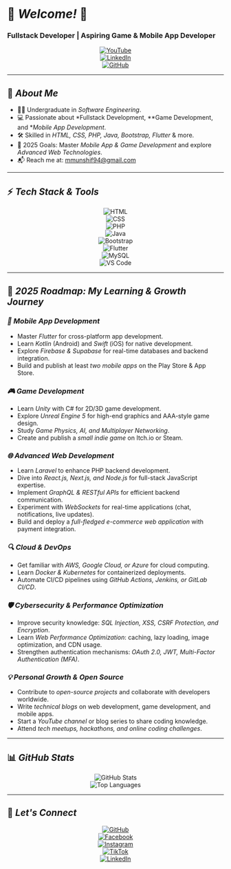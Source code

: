 # 🌟 *Welcome!* 🚀  
### Fullstack Developer | Aspiring Game & Mobile App Developer  

<div align="center">

[![YouTube](https://img.shields.io/badge/YouTube-FF0000?style=for-the-badge&logo=youtube&logoColor=white)](https://youtube.com)  
[![LinkedIn](https://img.shields.io/badge/LinkedIn-0A66C2?style=for-the-badge&logo=linkedin&logoColor=white)](https://www.linkedin.com/in/mohamed-munshif-a29338261)  
[![GitHub](https://img.shields.io/badge/GitHub-000000?style=for-the-badge&logo=github&logoColor=white)](https://github.com/mohammed-munshif)  

</div>

---

## 🎯 *About Me*  
- 👨‍🎓 Undergraduate in *Software Engineering*.  
- 💻 Passionate about *Fullstack Development, **Game Development, and **Mobile App Development*.  
- 🛠 Skilled in *HTML, CSS, PHP, Java, Bootstrap, Flutter* & more.  
- 🚀 2025 Goals: Master *Mobile App & Game Development* and explore *Advanced Web Technologies*.  
- 📬 Reach me at: [mmunshif94@gmail.com](mailto:mmunshif94@gmail.com)  

---

## ⚡ *Tech Stack & Tools*  

<div align="center">

![HTML](https://img.shields.io/badge/-HTML-orange?style=for-the-badge&logo=html5&logoColor=white)  
![CSS](https://img.shields.io/badge/-CSS-blue?style=for-the-badge&logo=css3&logoColor=white)  
![PHP](https://img.shields.io/badge/-PHP-777BB4?style=for-the-badge&logo=php&logoColor=white)  
![Java](https://img.shields.io/badge/-Java-orange?style=for-the-badge&logo=java&logoColor=white)  
![Bootstrap](https://img.shields.io/badge/-Bootstrap-7952B3?style=for-the-badge&logo=bootstrap&logoColor=white)  
![Flutter](https://img.shields.io/badge/-Flutter-02569B?style=for-the-badge&logo=flutter&logoColor=white)  
![MySQL](https://img.shields.io/badge/-MySQL-4479A1?style=for-the-badge&logo=mysql&logoColor=white)  
![VS Code](https://img.shields.io/badge/-VS%20Code-007ACC?style=for-the-badge&logo=visual-studio-code&logoColor=white)  

</div>

---

## 🚀 *2025 Roadmap: My Learning & Growth Journey*  

### *📱 Mobile App Development*  
- Master *Flutter* for cross-platform app development.  
- Learn *Kotlin* (Android) and *Swift* (iOS) for native development.  
- Explore *Firebase & Supabase* for real-time databases and backend integration.  
- Build and publish at least *two mobile apps* on the Play Store & App Store.  

### *🎮 Game Development*  
- Learn *Unity* with C# for 2D/3D game development.  
- Explore *Unreal Engine 5* for high-end graphics and AAA-style game design.  
- Study *Game Physics, AI, and Multiplayer Networking*.  
- Create and publish a *small indie game* on Itch.io or Steam.  

### *🌐 Advanced Web Development*  
- Learn *Laravel* to enhance PHP backend development.  
- Dive into *React.js, Next.js, and Node.js* for full-stack JavaScript expertise.  
- Implement *GraphQL & RESTful APIs* for efficient backend communication.  
- Experiment with *WebSockets* for real-time applications (chat, notifications, live updates).  
- Build and deploy a *full-fledged e-commerce web application* with payment integration.  

### *🔍 Cloud & DevOps*  
- Get familiar with *AWS, Google Cloud, or Azure* for cloud computing.  
- Learn *Docker & Kubernetes* for containerized deployments.  
- Automate CI/CD pipelines using *GitHub Actions, Jenkins, or GitLab CI/CD*.  

### *🛡 Cybersecurity & Performance Optimization*  
- Improve security knowledge: *SQL Injection, XSS, CSRF Protection, and Encryption*.  
- Learn *Web Performance Optimization*: caching, lazy loading, image optimization, and CDN usage.  
- Strengthen authentication mechanisms: *OAuth 2.0, JWT, Multi-Factor Authentication (MFA)*.  

### *💡 Personal Growth & Open Source*  
- Contribute to *open-source projects* and collaborate with developers worldwide.  
- Write *technical blogs* on web development, game development, and mobile apps.  
- Start a *YouTube channel* or blog series to share coding knowledge.  
- Attend *tech meetups, hackathons, and online coding challenges*.  

---

## 📊 *GitHub Stats*  

<div align="center">

![GitHub Stats](https://github-readme-stats.vercel.app/api?username=mohammed-munshif&show_icons=true&theme=tokyonight&hide_title=true&rank_icon=github)  
![Top Languages](https://github-readme-stats.vercel.app/api/top-langs/?username=mohammed-munshif&layout=compact&theme=tokyonight)  

</div>

---

## 🔗 *Let's Connect*  

<div align="center">

[![GitHub](https://img.shields.io/badge/GitHub-181717?style=for-the-badge&logo=github&logoColor=white)](https://github.com/mohammed-munshif)  
[![Facebook](https://img.shields.io/badge/Facebook-1877F2?style=for-the-badge&logo=facebook&logoColor=white)](https://www.facebook.com/profile.php?id=61557606339427)  
[![Instagram](https://img.shields.io/badge/Instagram-E4405F?style=for-the-badge&logo=instagram&logoColor=white)](https://www.instagram.com/munshifff_/)  
[![TikTok](https://img.shields.io/badge/TikTok-000000?style=for-the-badge&logo=tiktok&logoColor=white)](https://www.tiktok.com/@munshif__)  
[![LinkedIn](https://img.shields.io/badge/LinkedIn-0A66C2?style=for-the-badge&logo=linkedin&logoColor=white)](https://www.linkedin.com/in/mohamed-munshif-a29338261)  

</div>

